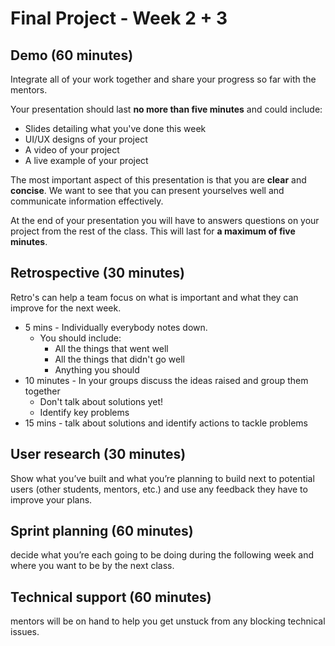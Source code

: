 # Final Project - Week 2 + 3

## Demo (60 minutes)

Integrate all of your work together and share your progress so far with the mentors.

Your presentation should last **no more than five minutes** and could include:

- Slides detailing what you've done this week
- UI/UX designs of your project
- A video of your project
- A live example of your project

The most important aspect of this presentation is that you are **clear** and **concise**. We want to see that you can present yourselves well and communicate information effectively.

At the end of your presentation you will have to answers questions on your project from the rest of the class. This will last for **a maximum of five minutes**.

## Retrospective (30 minutes)

Retro's can help a team focus on what is important and what they can improve for the next week.

- 5 mins - Individually everybody notes down.
  - You should include:
    - All the things that went well
    - All the things that didn't go well
    - Anything you should
- 10 minutes - In your groups discuss the ideas raised and group them together
  - Don't talk about solutions yet!
  - Identify key problems
- 15 mins - talk about solutions and identify actions to tackle problems

## User research (30 minutes)

Show what you’ve built and what you’re planning to build next to potential users (other students, mentors, etc.) and use any feedback they have to improve your plans.

## Sprint planning (60 minutes)

decide what you’re each going to be doing during the following week and where you want to be by the next class.

## Technical support (60 minutes)

mentors will be on hand to help you get unstuck from any blocking technical issues.
